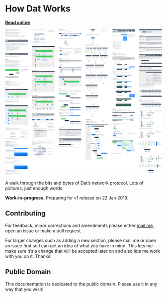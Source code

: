 # How Dat Works

[**Read online**](https://vtduncan.github.io/how-dat-works/)

![Overview screenshot of documentation](png/screenshot.png)

A walk through the bits and bytes of Dat’s network protocol. Lots of pictures, just enough words.

**Work-in-progress.** Preparing for v1 release on 22 Jan 2019.

## Contributing

For feedback, minor corrections and amendments please either [mail me](mailto:duncan@fastmail.com), open an issue or make a pull request.

For larger changes such as adding a new section, please mail me or open an issue first so I can get an idea of what you have in mind. This lets me make sure it’s a change that will be accepted later on and also lets me work with you on it. Thanks!

## Public Domain

This documentation is dedicated to the public domain. Please use it in any way that you wish!
